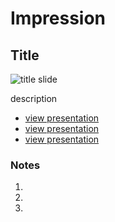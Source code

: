 # Impression

## Title

![title slide](img/)

description

- [view presentation](img/portfolio-piece1)
- [view presentation](img/portfolio-piece2)
- [view presentation](gif/meow)
### Notes
1.
2.
3. 
